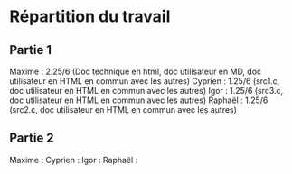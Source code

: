 # Répartition du travail

## Partie 1

Maxime : 2.25/6 (Doc technique en html, doc utilisateur en MD, doc utilisateur en HTML en commun avec les autres)
Cyprien : 1.25/6 (src1.c, doc utilisateur en HTML en commun avec les autres)
Igor : 1.25/6 (src3.c, doc utilisateur en HTML en commun avec les autres)
Raphaël : 1.25/6 (src2.c, doc utilisateur en HTML en commun avec les autres)

## Partie 2

Maxime : 
Cyprien : 
Igor : 
Raphaël : 

